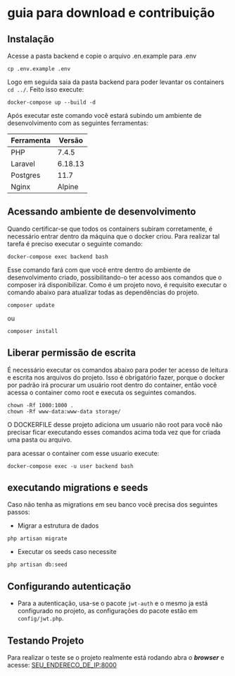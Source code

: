 # guia para download e contribuição

## Instalação

Acesse a pasta backend e copie o arquivo .en.example para .env
```
cp .env.example .env
```

Logo em seguida saia da pasta backend para poder levantar os containers `cd ../`. Feito isso execute:

```
docker-compose up --build -d
```

Após executar este comando você estará subindo um ambiente de desenvolvimento com as seguintes ferramentas:

| Ferramenta            | Versão   |
| ----------------------| -------- |
| PHP                   | 7.4.5    |
| Laravel               | 6.18.13  |
| Postgres              | 11.7     |
| Nginx                 | Alpine   |


## Acessando ambiente de desenvolvimento

Quando certificar-se que todos os containers subiram corretamente, é necessário entrar dentro da máquina que o docker criou. Para realizar tal tarefa é preciso executar o seguinte comando:

``` 
docker-compose exec backend bash 
```

Esse comando fará com que você entre dentro do ambiente de desenvolvimento criado, possibilitando-o ter acesso aos comandos que o composer irá disponibilizar. Como é um projeto novo, é requisito executar o comando abaixo para atualizar todas as dependências do projeto.

```
composer update
```
ou
```
composer install
```

## Liberar permissão de escrita

É necessário executar os comandos abaixo para poder ter acesso de leitura e escrita nos arquivos do projeto. Isso é obrigatório fazer, porque o docker por padrão irá procurar um usuário root dentro do container, então você acessa o container como root e executa os seguintes comandos.
```
chown -Rf 1000:1000 .
chown -Rf www-data:www-data storage/
```
O DOCKERFILE desse projeto adiciona um usuario não root para você não precisar ficar executando esses comandos acima toda vez que for criada uma pasta ou arquivo.

para acessar o container com esse usuario execute:

```
docker-compose exec -u user backend bash 
```

## executando migrations e seeds

Caso não tenha as migrations em seu banco você precisa dos seguintes passos:

* Migrar a estrutura de dados
```
php artisan migrate
```
* Executar os seeds caso necessite

```
php artisan db:seed
```

## Configurando autenticação

* Para a autenticação, usa-se o pacote `jwt-auth` e o mesmo ja está configurado no projeto, as configurações do pacote estão em `config/jwt.php`.

## Testando Projeto

Para realizar o teste se o projeto realmente está rodando abra o ***browser*** e acesse: [SEU_ENDERECO_DE_IP:8000](SEU_ENDERECO_DE_IP:8000)